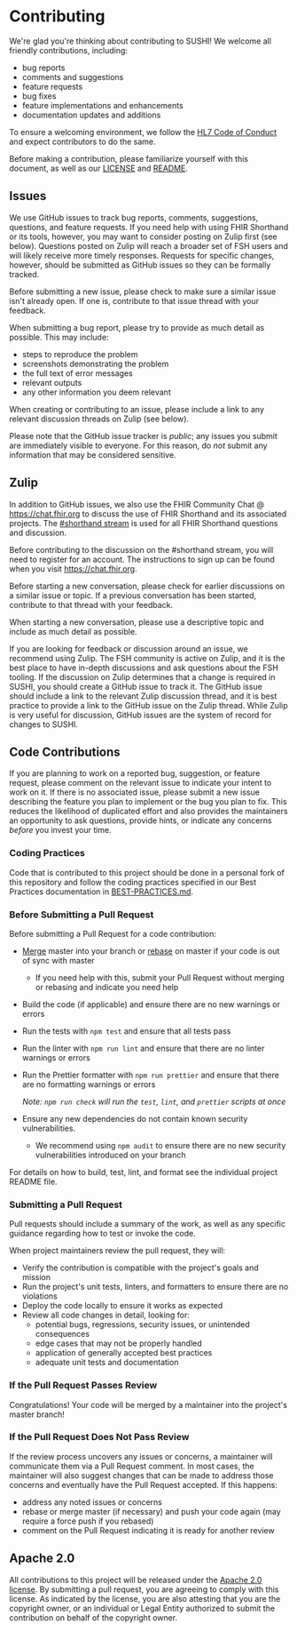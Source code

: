 # Contributing

We're glad you're thinking about contributing to SUSHI! We welcome all friendly contributions, including:

- bug reports
- comments and suggestions
- feature requests
- bug fixes
- feature implementations and enhancements
- documentation updates and additions

To ensure a welcoming environment, we follow the [HL7 Code of Conduct](https://www.hl7.org/legal/code-of-conduct.cfm) and expect contributors to do the same.

Before making a contribution, please familiarize yourself with this document, as well as our [LICENSE](LICENSE) and [README](README.md).

## Issues

We use GitHub issues to track bug reports, comments, suggestions, questions, and feature requests. If you need help with using FHIR Shorthand or its tools, however, you may want to consider posting on Zulip first (see below). Questions posted on Zulip will reach a broader set of FSH users and will likely receive more timely responses. Requests for specific changes, however, should be submitted as GitHub issues so they can be formally tracked.

Before submitting a new issue, please check to make sure a similar issue isn't already open. If one is, contribute to that issue thread with your feedback.

When submitting a bug report, please try to provide as much detail as possible. This may include:

- steps to reproduce the problem
- screenshots demonstrating the problem
- the full text of error messages
- relevant outputs
- any other information you deem relevant

When creating or contributing to an issue, please include a link to any relevant discussion threads on Zulip (see below).

Please note that the GitHub issue tracker is _public_; any issues you submit are immediately visible to everyone. For this reason, do _not_ submit any information that may be considered sensitive.

## Zulip

In addition to GitHub issues, we also use the FHIR Community Chat @ https://chat.fhir.org to discuss the use of FHIR Shorthand and its associated projects. The [#shorthand stream](https://chat.fhir.org/#narrow/stream/215610-shorthand) is used for all FHIR Shorthand questions and discussion.

Before contributing to the discussion on the #shorthand stream, you will need to register for an account. The instructions to sign up can be found when you visit https://chat.fhir.org.

Before starting a new conversation, please check for earlier discussions on a similar issue or topic. If a previous conversation has been started, contribute to that thread with your feedback.

When starting a new conversation, please use a descriptive topic and include as much detail as possible.

If you are looking for feedback or discussion around an issue, we recommend using Zulip. The FSH community is active on Zulip, and it is the best place to have in-depth discussions and ask questions about the FSH tooling. If the discussion on Zulip determines that a change is required in SUSHI, you should create a GitHub issue to track it. The GitHub issue should include a link to the relevant Zulip discussion thread, and it is best practice to provide a link to the GitHub issue on the Zulip thread. While Zulip is very useful for discussion, GitHub issues are the system of record for changes to SUSHI.

## Code Contributions

If you are planning to work on a reported bug, suggestion, or feature request, please comment on the relevant issue to indicate your intent to work on it.
If there is no associated issue, please submit a new issue describing the feature you plan to implement or the bug you plan to fix.
This reduces the likelihood of duplicated effort and also provides the maintainers an opportunity to ask questions, provide hints, or indicate any concerns _before_ you invest your time.

### Coding Practices

Code that is contributed to this project should be done in a personal fork of this repository and follow the coding practices specified in our Best Practices documentation in [BEST-PRACTICES.md](BEST-PRACTICES.md).

### Before Submitting a Pull Request

Before submitting a Pull Request for a code contribution:

- [Merge](https://git-scm.com/book/en/v2/Git-Branching-Basic-Branching-and-Merging) master into your branch or [rebase](https://git-scm.com/book/en/v2/Git-Branching-Rebasing) on master if your code is out of sync with master
  - If you need help with this, submit your Pull Request without merging or rebasing and indicate you need help
- Build the code (if applicable) and ensure there are no new warnings or errors
- Run the tests with `npm test` and ensure that all tests pass
- Run the linter with `npm run lint` and ensure that there are no linter warnings or errors
- Run the Prettier formatter with `npm run prettier` and ensure that there are no formatting warnings or errors

  _Note: `npm run check` will run the `test`, `lint`, and `prettier` scripts at once_

- Ensure any new dependencies do not contain known security vulnerabilities.
  - We recommend using `npm audit` to ensure there are no new security vulnerabilities introduced on your branch

For details on how to build, test, lint, and format see the individual project README file.

### Submitting a Pull Request

Pull requests should include a summary of the work, as well as any specific guidance regarding how to test or invoke the code.

When project maintainers review the pull request, they will:

- Verify the contribution is compatible with the project's goals and mission
- Run the project's unit tests, linters, and formatters to ensure there are no violations
- Deploy the code locally to ensure it works as expected
- Review all code changes in detail, looking for:
  - potential bugs, regressions, security issues, or unintended consequences
  - edge cases that may not be properly handled
  - application of generally accepted best practices
  - adequate unit tests and documentation

### If the Pull Request Passes Review

Congratulations! Your code will be merged by a maintainer into the project's master branch!

### If the Pull Request Does Not Pass Review

If the review process uncovers any issues or concerns, a maintainer will communicate them via a Pull Request comment. In most cases, the maintainer will also suggest changes that can be made to address those concerns and eventually have the Pull Request accepted. If this happens:

- address any noted issues or concerns
- rebase or merge master (if necessary) and push your code again (may require a force push if you rebased)
- comment on the Pull Request indicating it is ready for another review

## Apache 2.0

All contributions to this project will be released under the [Apache 2.0 license](http://www.apache.org/licenses/LICENSE-2.0). By submitting a pull request, you are agreeing to comply with this license. As indicated by the license, you are also attesting that you are the copyright owner, or an individual or Legal Entity authorized to submit the contribution on behalf of the copyright owner.
